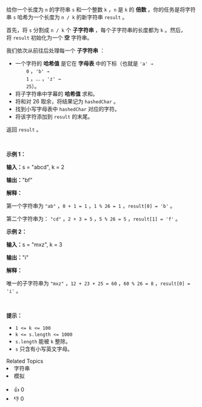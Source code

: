 <p>给你一个长度为 <code>n</code>&nbsp;的字符串 <code>s</code>&nbsp;和一个整数&nbsp;<code>k</code>&nbsp;，<code>n</code>&nbsp;是 <code>k</code>&nbsp;的 <strong>倍数</strong>&nbsp;。你的任务是将字符串 <code>s</code>&nbsp;哈希为一个长度为 <code>n / k</code>&nbsp;的新字符串&nbsp;<code>result</code>&nbsp;。</p>

<p>首先，将&nbsp;<code>s</code>&nbsp;分割成&nbsp;<code>n / k</code>&nbsp;个&nbsp;<strong><span data-keyword="substring-nonempty">子字符串</span></strong>&nbsp;，每个子字符串的长度都为&nbsp;<code>k</code>&nbsp;。然后，将&nbsp;<code>result</code>&nbsp;初始化为一个 <strong>空</strong>&nbsp;字符串。</p>

<p>我们依次从前往后处理每一个 <strong>子字符串</strong>&nbsp;：</p>

<ul> 
 <li>一个字符的 <strong>哈希值</strong>&nbsp;是它在 <strong>字母表</strong>&nbsp;中的下标（也就是&nbsp;<code>'a' →
   <!-- notionvc: d3f8e4c2-23cd-41ad-a14b-101dfe4c5aba --> 0</code>&nbsp;，<code>'b' →
   <!-- notionvc: d3f8e4c2-23cd-41ad-a14b-101dfe4c5aba --> 1</code>&nbsp;，... ，<code>'z' →
   <!-- notionvc: d3f8e4c2-23cd-41ad-a14b-101dfe4c5aba --> 25</code>）。</li> 
 <li>将子字符串中字幕的 <strong>哈希值</strong>&nbsp;求和。</li> 
 <li>将和对 26 取余，将结果记为&nbsp;<code>hashedChar</code>&nbsp;。</li> 
 <li>找到小写字母表中 <code>hashedChar</code>&nbsp;对应的字符。</li> 
 <li>将该字符添加到&nbsp;<code>result</code>&nbsp;的末尾。</li> 
</ul>

<p>返回&nbsp;<code>result</code>&nbsp;。</p>

<p>&nbsp;</p>

<p><strong class="example">示例 1：</strong></p>

<div class="example-block"> 
 <p><span class="example-io"><b>输入：</b>s = "abcd", k = 2</span></p> 
</div>

<p><span class="example-io"><b>输出：</b>"bf"</span></p>

<p><b>解释：</b></p>

<p>第一个字符串为&nbsp;<code>"ab"</code>&nbsp;，<code>0 + 1 = 1</code>&nbsp;，<code>1 % 26 = 1</code>&nbsp;，<code>result[0] = 'b'</code>&nbsp;。</p>

<p>第二个字符串为： <code>"cd"</code>&nbsp;，<code>2 + 3 = 5</code>&nbsp;，<code>5 % 26 = 5</code>&nbsp;，<code>result[1] = 'f'</code>&nbsp;。</p>

<p><strong class="example">示例 2：</strong></p>

<div class="example-block"> 
 <p><span class="example-io"><b>输入：</b>s = "mxz", k = 3</span></p> 
</div>

<p><span class="example-io"><b>输出：</b>"i"</span></p>

<p><b>解释：</b></p>

<p>唯一的子字符串为&nbsp;<code>"mxz"</code>&nbsp;，<code>12 + 23 + 25 = 60</code>&nbsp;，<code>60 % 26 = 8</code>&nbsp;，<code>result[0] = 'i'</code>&nbsp;。</p>

<p>&nbsp;</p>

<p><strong>提示：</strong></p>

<ul> 
 <li><code>1 &lt;= k &lt;= 100</code></li> 
 <li><code>k &lt;= s.length &lt;= 1000</code></li> 
 <li><code>s.length</code>&nbsp;能被 <code>k</code>&nbsp;整除。</li> 
 <li><code>s</code> 只含有小写英文字母。</li> 
</ul>

<div><div>Related Topics</div><div><li>字符串</li><li>模拟</li></div></div><br><div><li>👍 0</li><li>👎 0</li></div>